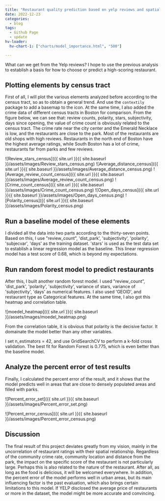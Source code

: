 ```yaml
---
title: "Restaurant quality prediction based on yelp reviews and spatial location"
date: 2022-12-23
categories:
  - blog
tags:
  - Github Page
  - update
hv-loader:
  hv-chart-1: ["charts/model_importance.html", "500"]

---
```



What can we get from the Yelp reviews? I hope to use the previous analysis to establish a basis for how to choose or predict a high-scoring restaurant.

## Plotting elements by census tract

First of all, I will plot the various elements analyzed before according to the census tract, so as to obtain a general trend. And use the `contextily` package to add a basemap to the icon. At the same time, I also added the crime data of different census tracts in Boston for comparison. From the figure below, we can see that: review counts, polarity, stars, subjectivity, days since opening, the value of crime count is obviously related to the census tract. The crime rate near the city center and the Emerald Necklace is low, and the restaurants are close to the park. Most of the restaurants are old shops with high reviews. Restaurants in the north end of Boston have the highest average ratings, while South Boston has a lot of crime, restaurants far from parks and few reviews.

![Review_stars_census]({{ site.url }}{{ site.baseurl }}/assets/images/Review_stars_census.png)
![Average_distance_census]({{ site.url }}{{ site.baseurl }}/assets/images/Average_distance_census.png)
![Average_review_count_census]({{ site.url }}{{ site.baseurl }}/assets/images/Average_review_count_census.png)
![Crime_count_census]({{ site.url }}{{ site.baseurl }}/assets/images/Crime_count_census.png)
![Open_days_census]({{ site.url }}{{ site.baseurl }}/assets/images/Open_days_census.png)
![Polarity_census]({{ site.url }}{{ site.baseurl }}/assets/images/Polarity_census.png)


## Run a baseline model of these elements

I divided all the data into two parts according to the thirty-seven points. Based on this, I use "review_count", 'dist_park', 'subjectivity', 'polarity', 'subjecvar', 'days' as the training dataset. 'stars' is used as the test data set to establish a linear regression model as the baseline. This linear regression model has a test score of 0.68, which is beyond my expectations.

## Run random forest model to predict restaurants

After this, I built another random forest model. I used "review_count", 'dist_park', 'polarity', 'subjectivity', variance of stars, variance of 'subjectivity', 'days' as numerical features. I also used 'GEOID', and restaurant type as Categorical features. 
At the same time, I also got this heatmap and correlation table.

![moedel_heatmap]({{ site.url }}{{ site.baseurl }}/assets/images/moedel_heatmap.png)

From the correlation table, it is obvious that polarity is the decisive factor. It domainate the model better than any other variables.

<div id="hv-chart-1"></div>

I set n_estimators = 42, and use GridSearchCV to perform a k-fold cross validation. The best fit for Random Forest is 0.775, which is even better than the baseline model.

## Analyze the percent error of test results

Finally, I calculated the percent error of the result, and it shows that the model predicts well in areas that are close to densely populated areas and filled with parks.

![Percent_error_set]({{ site.url }}{{ site.baseurl }}/assets/images/Percent_error_set.png)

![Percent_error_census]({{ site.url }}{{ site.baseurl }}/assets/images/Percent_error_census.png)

## Discussion

The final result of this project deviates greatly from my vision, mainly in the uncorrelation of restaurant ratings with their spatial relationship. Regardless of the community crime rate, community location and distance from the park, the impact on the specific score of the restaurant is not particularly large. Perhaps this is also related to the nature of the restaurant. After all, as long as the food is delicious, it will be welcomed everywhere.
In addition, the percent error of the model performs well in urban areas, but its main influencing factor is the past evaluation, which also brings certain limitations to this model.
If YELP disclosed the average price of restaurants or more in the dataset, the model might be more accurate and convincing.

